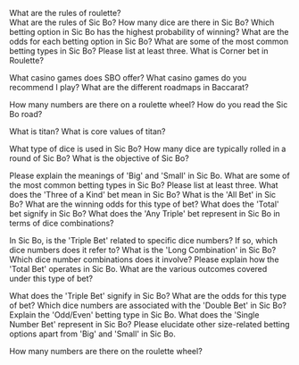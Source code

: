 What are the rules of roulette?  
What are the rules of Sic Bo? 
How many dice are there in Sic Bo? 
Which betting option in Sic Bo has the highest probability of winning?
What are the odds for each betting option in Sic Bo?
What are some of the most common betting types in Sic Bo? Please list at least three.
What is Corner bet in Roulette?

What casino games does SBO offer?
What casino games do you recommend I play?
What are the different roadmaps in Baccarat?




How many numbers are there on a roulette wheel?
How do you read the Sic Bo road?






What is titan?
What is core values of titan?




What type of dice is used in Sic Bo?
How many dice are typically rolled in a round of Sic Bo?
What is the objective of Sic Bo? 

Please explain the meanings of 'Big' and 'Small' in Sic Bo.
What are some of the most common betting types in Sic Bo? Please list at least three.
What does the 'Three of a Kind' bet mean in Sic Bo?
What is the 'All Bet' in Sic Bo? 
What are the winning odds for this type of bet?
What does the 'Total' bet signify in Sic Bo?
What does the 'Any Triple' bet represent in Sic Bo in terms of dice combinations?

In Sic Bo, is the 'Triple Bet' related to specific dice numbers? If so, which dice numbers does it refer to?
What is the 'Long Combination' in Sic Bo? Which dice number combinations does it involve?
Please explain how the 'Total Bet' operates in Sic Bo. 
What are the various outcomes covered under this type of bet?

What does the 'Triple Bet' signify in Sic Bo? 
What are the odds for this type of bet?
Which dice numbers are associated with the 'Double Bet' in Sic Bo?
Explain the 'Odd/Even' betting type in Sic Bo. 
What does the 'Single Number Bet' represent in Sic Bo? 
Please elucidate other size-related betting options apart from 'Big' and 'Small' in Sic Bo.


How many numbers are there on the roulette wheel?